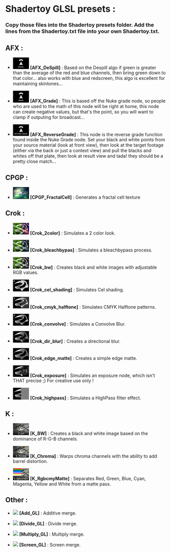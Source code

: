 # Shadertoy GLSL presets :

### Copy those files into the Shadertoy presets folder. Add the lines from the Shadertoy.txt file into your own Shadertoy.txt.

## AFX :

- <img src='icons/AFX_DeSpill.frag.png' width='50'> **[AFX_DeSpill]** : Based on the Despill algo if green is greater than the average of the red and blue channels, then bring green down to that color... also works with blue and redscreen, this algo is excellent for maintaining skintones...

- <img src='icons/AFX_Grade.frag.png' width='50'> **[AFX_Grade]** : This is based off the Nuke grade node, so people who are used to the math of this node will be right at home, this node can create negative values, but that's the point, so you will want to clamp if outputing for broadcast...

- <img src='icons/AFX_ReverseGrade.frag.png' width='50'> **[AFX_ReverseGrade]** : This node is the reverse grade function found inside the Nuke Grade node. Set your black and white points from your source material (look at front view), then look at the target footage (either via the back or just a context view) and pull the blacks and whites off that plate, then look at result view and tada! they should be a pretty close match...

## CPGP :

- <img src='icons/CPGP_FractalCell.frag.png' width='50'> **[CPGP_FractalCell]** : Generates a fractal cell texture

## Crok :

- <img src='icons/Crok_2color.frag.png' width='50'> **[Crok_2color]** : Simulates a 2 color look.

- <img src='icons/Crok_bleachbypas.frag.png' width='50'> **[Crok_bleachbypas]** : Simulates a bleachbypass process.

- <img src='icons/Crok_bw.frag.png' width='50'> **[Crok_bw]** : Creates black and white images with adjustable RGB values.

- <img src='icons/Crok_cel_shading.frag.png' width='50'> **[Crok_cel_shading]** : Simulates Cel shading.

- <img src='icons/Crok_cmyk_halftone.frag.png' width='50'> **[Crok_cmyk_halftone]** : Simulates CMYK Halftone patterns.

- <img src='icons/Crok_convolve.frag.png' width='50'> **[Crok_convolve]** : Simulates a Convolve Blur.

- <img src='icons/Crok_dir_blur.frag.png' width='50'> **[Crok_dir_blur]** : Creates a directional blur.

- <img src='icons/Crok_edge_matte.frag.png' width='50'> **[Crok_edge_matte]** : Creates a simple edge matte.

- <img src='icons/Crok_exposure.frag.png' width='50'> **[Crok_exposure]** : Simulates an exposure node, which isn't THAT precise ;) For creative use only !

- <img src='icons/Crok_highpass.frag.png' width='50'> **[Crok_highpass]** : Simulates a HighPass filter effect.

## K :

- <img src='icons/K_BW.frag.png' width='50'> **[K_BW]** : Creates a black and white image based on the dominance of R-G-B channels.

- <img src='icons/K_Chroma.frag.png' width='50'> **[K_Chroma]** : Warps chroma channels with the ability to add barrel distortion.

- <img src='icons/K_RgbcmyMatte.frag.png' width='50'> **[K_RgbcmyMatte]** : Separates Red, Green, Blue, Cyan, Magenta, Yellow and White from a matte pass.

## Other :

- <img src='icons/Add_GL.frag.png' width='50'> **[Add_GL]** : Additive merge.

- <img src='icons/Divide_GL.frag.png' width='50'> **[Divide_GL]** : Divide merge.

- <img src='icons/Multiply_GL.frag.png' width='50'> **[Multiply_GL]** : Multiply merge.

- <img src='icons/Screen_GL.frag.png' width='50'> **[Screen_GL]** : Screen merge.